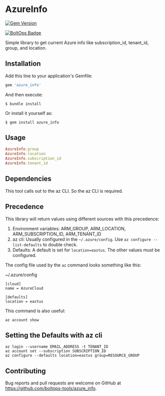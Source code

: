 # AzureInfo

[![Gem Version](https://badge.fury.io/rb/azure_info.svg)](https://badge.fury.io/rb/azure_info)

[![BoltOps Badge](https://img.boltops.com/boltops/badges/boltops-badge.png)](https://www.boltops.com)

Simple library to get current Azure info like subscription_id, tenant_id, group, and location.

## Installation

Add this line to your application's Gemfile:

```ruby
gem 'azure_info'
```

And then execute:

    $ bundle install

Or install it yourself as:

    $ gem install azure_info

## Usage

```ruby
AzureInfo.group
AzureInfo.location
AzureInfo.subscription_id
AzureInfo.tenant_id
```

## Dependencies

This tool calls out to the az CLI. So the az CLI is required.

## Precedence

This library will return values using different sources with this precedence:

1. Environment variables: ARM_GROUP, ARM_LOCATION, ARM_SUBSCRIPTION_ID, ARM_TENANT_ID
2. az cli: Usually configured in the `~/.azure/config`. Use `az configure --list-defaults` to double check.
3. Defaults: A default is set for `location=eastus`. The other values must be configured.

The config file used by the `az` command looks something like this:

~/.azure/config

    [cloud]
    name = AzureCloud

    [defaults]
    location = eastus

This command is also useful:

    az account show

## Setting the Defaults with az cli

    az login --username EMAIL_ADDRESS -t TENANT_ID
    az account set --subscription SUBSCRIPTION_ID
    az configure --defaults location=eastus group=RESOURCE_GROUP

## Contributing

Bug reports and pull requests are welcome on GitHub at https://github.com/boltops-tools/azure_info.
